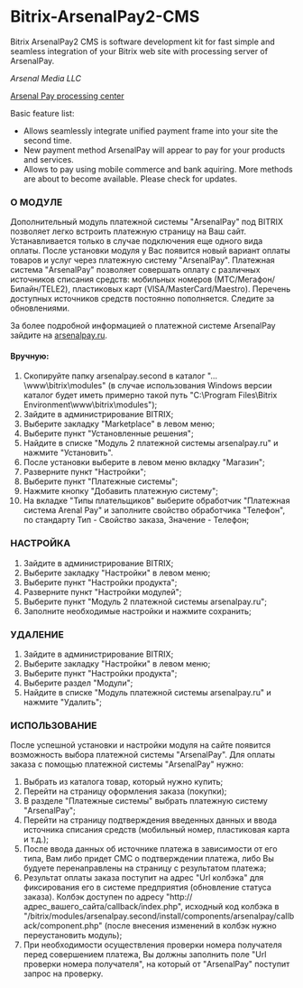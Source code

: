 # Bitrix-ArsenalPay2-CMS
Bitrix ArsenalPay2 CMS is software development kit for fast simple and seamless integration of your Bitrix web site with processing server of ArsenalPay.

*Arsenal Media LLC*

[Arsenal Pay processing center](https://arsenalpay.ru/)

Basic feature list:

 * Allows seamlessly integrate unified payment frame into your site the second time.
 * New payment method ArsenalPay will appear to pay for your products and services.
 * Allows to pay using mobile commerce and bank aquiring. More methods are about to become available. Please check for updates.

### О МОДУЛЕ
Дополнительный модуль платежной системы "ArsenalPay" под BITRIX позволяет легко встроить платежную страницу на Ваш сайт.
Устанавливается только в случае подключения еще одного вида оплаты.
После установки модуля у Вас появится новый вариант оплаты товаров и услуг через платежную систему "ArsenalPay".
Платежная система "ArsenalPay" позволяет совершать оплату с различных источников списания средств:
мобильных номеров (МТС/Мегафон/Билайн/TELE2), пластиковых карт (VISA/MasterCard/Maestro).
Перечень доступных источников средств постоянно пополняется. Следите за обновлениями.

За более подробной информацией о платежной системе ArsenalPay зайдите на [arsenalpay.ru](https://arsenalpay.ru).

#### Вручную:
1. Скопируйте папку arsenalpay.second в каталог "…\www\bitrix\modules" (в случае использования Windows версии каталог будет иметь примерно такой путь "C:\Program Files\Bitrix Environment\www\bitrix\modules");
2. Зайдите в администрирование BITRIX;
3. Выберите закладку "Marketplace" в левом меню;
4. Выберите пункт "Установленные решения";
3. Найдите в списке "Модуль 2 платежной системы arsenalpay.ru" и нажмите "Установить".
7. После установки выберите в левом меню вкладку "Магазин";
8. Разверните пункт "Настройки";
9. Выберите пункт "Платежные системы";
10. Нажмите кнопку "Добавить платежную систему";
11. На вкладке "Типы плательщиков" выберите обработчик "Платежная система Arenal Pay" и заполните свойство обработчика "Телефон", по стандарту Тип - Свойство заказа, Значение - Телефон;

### НАСТРОЙКА
1. Зайдите в администрирование BITRIX;
2. Выберите закладку "Настройки" в левом меню;
3. Выберите пункт "Настройки продукта";
4. Разверните пункт "Настройки модулей";
5. Выберите пункт "Модуль 2 платежной системы arsenalpay.ru";
6. Заполните необходимые настройки и нажмите сохранить;

### УДАЛЕНИЕ
1. Зайдите в администрирование BITRIX;
2. Выберите закладку "Настройки" в левом меню;
3. Выберите пункт "Настройки продукта";
4. Выберите раздел "Модули";
5. Найдите в списке "Модуль платежной системы arsenalpay.ru" и нажмите "Удалить";

### ИСПОЛЬЗОВАНИЕ
После успешной установки и настройки модуля на сайте появится возможность выбора платежной системы "ArsenalPay".
Для оплаты заказа с помощью платежной системы "ArsenalPay" нужно:

1. Выбрать из каталога товар, который нужно купить;
2. Перейти на страницу оформления заказа (покупки);
3. В разделе "Платежные системы" выбрать платежную систему "ArsenalPay";
4. Перейти на страницу подтверждения введенных данных и ввода источника списания средств (мобильный номер, пластиковая карта и т.д.);
5. После ввода данных об источнике платежа в зависимости от его типа, Вам либо придет СМС о подтверждении платежа, либо Вы будуете перенаправлены на страницу с результатом платежа;
6. Результат оплаты заказа поступит на адрес "Url колбэка" для фиксирования его в системе предприятия (обновление статуса заказа). Колбэк доступен по адресу "http://адрес_вашего_сайта/callback/index.php", исходный код колбэка в "/bitrix/modules/arsenalpay.second/install/components/arsenalpay/callback/component.php" (после внесения изменений в колбэк нужно переустановить модуль);
7. При необходимости осуществления проверки номера получателя перед совершением платежа, Вы должны заполнить поле "Url проверки номера получателя", на который от "ArsenalPay" поступит запрос на проверку.
